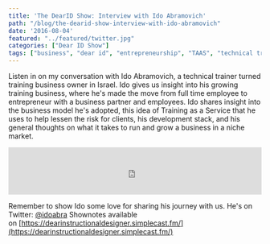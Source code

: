 ```yaml
---
title: 'The DearID Show: Interview with Ido Abramovich'
path: "/blog/the-dearid-show-interview-with-ido-abramovich"
date: '2016-08-04'
featured: "../featured/twitter.jpg"
categories: ["Dear ID Show"]
tags: ["business", "dear id", "entrepreneurship", "TAAS", "technical training", "training as a service"]
---
```


Listen in on my conversation with Ido Abramovich, a technical trainer turned training business owner in Israel. Ido gives us insight into his growing training business, where he's made the move from full time employee to entrepreneur with a business partner and employees. Ido shares insight into the business model he's adopted, this idea of Training as a Service that he uses to help lessen the risk for clients, his development stack, and his general thoughts on what it takes to run and grow a business in a niche market.

<iframe src="https://simplecast.com/e/42494?style=medium-light" width="100%" height="94px" frameborder="0" scrolling="no" seamless=""></iframe>

Remember to show Ido some love for sharing his journey with us. He's on Twitter: [@idoabra](https://twitter.com/idoabra) Shownotes available on [https://dearinstructionaldesigner.simplecast.fm/](https://dearinstructionaldesigner.simplecast.fm/)
